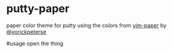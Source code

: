# putty-paper
paper color theme for putty using the colors from [vim-paper](https://github.com/yorickpeterse/vim-paper) by [@yorickpeterse](https://github.com/yorickpeterse)

#usage
open the thing
